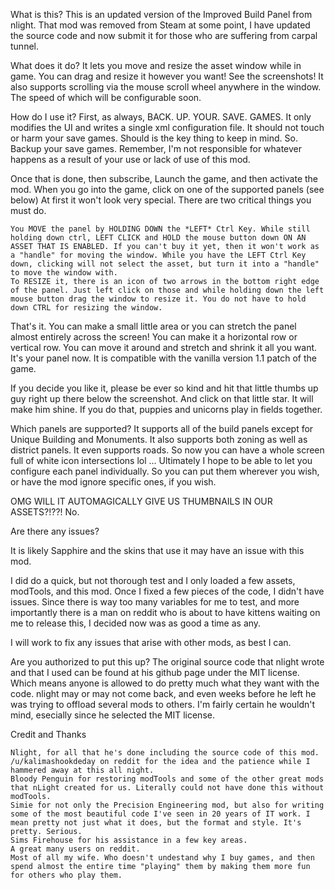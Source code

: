What is this?
This is an updated version of the Improved Build Panel from nlight. That mod was removed from Steam at some point, I have updated the source code and now submit it for those who are suffering from carpal tunnel.

What does it do?
It lets you move and resize the asset window while in game. You can drag and resize it however you want! See the screenshots!
It also supports scrolling via the mouse scroll wheel anywhere in the window. The speed of which will be configurable soon.

How do I use it?
First, as always, BACK. UP. YOUR. SAVE. GAMES.
It only modifies the UI and writes a single xml configuration file. It should not touch or harm your save games. Should is the key thing to keep in mind. So. Backup your save games. Remember, I'm not responsible for whatever happens as a result of your use or lack of use of this mod.

Once that is done, then subscribe, Launch the game, and then activate the mod. When you go into the game, click on one of the supported panels (see below)
At first it won't look very special. There are two critical things you must do.

    You MOVE the panel by HOLDING DOWN the *LEFT* Ctrl Key. While still holding down ctrl, LEFT CLICK and HOLD the mouse button down ON AN ASSET THAT IS ENABLED. If you can't buy it yet, then it won't work as a "handle" for moving the window. While you have the LEFT Ctrl Key down, clicking will not select the asset, but turn it into a "handle" to move the window with.
    To RESIZE it, there is an icon of two arrows in the bottom right edge of the panel. Just left click on those and while holding down the left mouse button drag the window to resize it. You do not have to hold down CTRL for resizing the window. 


That's it. You can make a small little area or you can stretch the panel almost entirely across the screen! You can make it a horizontal row or vertical row. You can move it around and stretch and shrink it all you want. It's your panel now.
It is compatible with the vanilla version 1.1 patch of the game.

If you decide you like it, please be ever so kind and hit that little thumbs up guy right up there below the screenshot. And click on that little star. It will make him shine. If you do that, puppies and unicorns play in fields together.


Which panels are supported?
It supports all of the build panels except for Unique Building and Monuments. It also supports both zoning as well as district panels. It even supports roads. So now you can have a whole screen full of white icon intersections lol ... Ultimately I hope to be able to let you configure each panel individually. So you can put them wherever you wish, or have the mod ignore specific ones, if you wish.


OMG WILL IT AUTOMAGICALLY GIVE US THUMBNAILS IN OUR ASSETS?!??!
No.


Are there any issues?

It is likely Sapphire and the skins that use it may have an issue with this mod.

I did do a quick, but not thorough test and I only loaded a few assets, modTools, and this mod. Once I fixed a few pieces of the code, I didn't have issues. Since there is way too many
variables for me to test, and more importantly there is a man on reddit who is about to have kittens waiting on me to release this, I decided now was as good a time as any.

I will work to fix any issues that arise with other mods, as best I can.

Are you authorized to put this up?
The original source code that nlight wrote and that I used can be found at his github page under the MIT license. Which means anyone is allowed to do pretty much what they want with the code.
nlight may or may not come back, and even weeks before he left he was trying to offload several mods to others. I'm fairly certain he wouldn't mind, esecially since he selected the MIT license.

Credit and Thanks

    Nlight, for all that he's done including the source code of this mod.
    /u/kalimashookdeday on reddit for the idea and the patience while I hammered away at this all night.
    Bloody Penguin for restoring modTools and some of the other great mods that nLight created for us. Literally could not have done this without modTools.
    Simie for not only the Precision Engineering mod, but also for writing some of the most beautiful code I've seen in 20 years of IT work. I mean pretty not just what it does, but the format and style. It's pretty. Serious.
    Sims Firehouse for his assistance in a few key areas.
    A great many users on reddit.
    Most of all my wife. Who doesn't undestand why I buy games, and then spend almost the entire time "playing" them by making them more fun for others who play them. 

